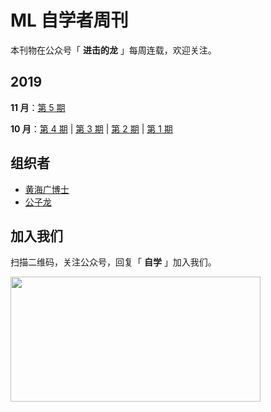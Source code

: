 # ML 自学者周刊 

本刊物在公众号「 **进击的龙** 」每周连载，欢迎关注。

## 2019

**11 月**：[第 5 期](docs/doc_005.md)

**10 月**：[第 4 期](docs/doc_004.md) | [第 3 期](docs/doc_003.md) | [第 2 期](docs/doc_002.md) | [第 1 期](docs/doc_001.md)


## 组织者

- [黄海广博士](https://github.com/fengdu78)
- [公子龙](https://mp.weixin.qq.com/s/FBmYWfdh8Vi5NnVmt6M82Q)

## 加入我们

扫描二维码，关注公众号，回复「 **自学** 」加入我们。

<a href="url"><img src="https://mmbiz.qpic.cn/mmbiz_png/icmWrEONNM8XxPzBBx0ybWehZuibAh67P2y6YG0V6ZPmeTng5EetPCibiaSEneqoMeyIhbhaNSZ4IXA2v4XyyARicew/640?wx_fmt=png&wxfrom=5&wx_lazy=1&wx_co=1" align="left" height="200" width="400" ></a>
